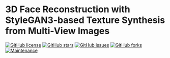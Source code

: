 # 3D Face Reconstruction with StyleGAN3-based Texture Synthesis from Multi-View Images

[![GitHub license](https://img.shields.io/github/license/rohit7044/3DGANTex)](https://github.com/rohit7044/3DGANTex/blob/main/LICENSE)
[![GitHub stars](https://img.shields.io/github/stars/rohit7044/3DGANTex)](https://github.com/rohit7044/3DGANTex/stargazers)
[![GitHub issues](https://img.shields.io/github/issues/rohit7044/3DGANTex)](https://github.com/rohit7044/3DGANTex/issues)
[![GitHub forks](https://img.shields.io/github/forks/rohit7044/3DGANTex)](https://github.com/rohit7044/3DGANTex/network)
[![Maintenance](https://img.shields.io/badge/Maintained%3F-yes-green.svg)](https://github.com/rohit7044/3DGANTex/graphs/commit-activity)

